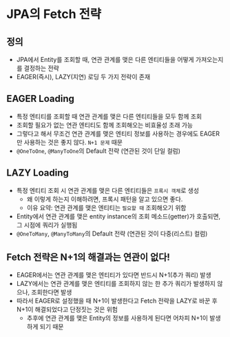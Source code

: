 # JPA의 Fetch 전략

## 정의

* JPA에서 Entity를 조회할 때, 연관 관계를 맺은 다른 엔티티들을 어떻게 가져오는지를 결정하는 전략
* EAGER(즉시), LAZY(지연) 로딩 두 가지 전략이 존재

## EAGER Loading

* 특정 엔티티를 조회할 때 연관 관계를 맺은 다른 엔티티들을 모두 함께 조회
* 조회할 필요가 없는 연관 엔티티도 함께 조회해오는 비효율성 초래 가능
* 그렇다고 해서 무조건 연관 관계를 맺은 엔티티 정보를 사용하는 경우에도 EAGER만 사용하는 것은 좋지 않다. `N+1 문제` 때문
* `@OneToOne`, `@ManyToOne`의 Default 전략 (연관된 것이 단일 컬럼)

## LAZY Loading

* 특정 엔티티 조회 시 연관 관계를 맺은 다른 엔티티들은 `프록시 객체`로 생성
  * 왜 이렇게 하는지 이해하려면, 프록시 패턴을 알고 있으면 좋다.
  * 이유 요약: 연관 관계를 맺은 엔티티는 `필요할 때` 조회해오기 위함
* Entity에서 연관 관계를 맺은 entity instance의 조회 메소드(getter)가 호출되면, 그 시점에 쿼리가 실행됨
* `@OneToMany`, `@ManyToMany`의 Default 전략 (연관된 것이 다중(리스트) 컬럼)

## Fetch 전략은 N+1의 해결과는 연관이 없다!

* EAGER에서는 연관 관계를 맺은 엔티티가 있다면 반드시 N+1(추가 쿼리) 발생
* LAZY에서는 연관 관계를 맺은 엔티티를 조회하지 않는 한 추가 쿼리가 발생하지 않으나, 조회한다면 발생
* 따라서 EAGER로 설정했을 때 N+1이 발생한다고 Fetch 전략을 LAZY로 바꾼 후 N+1이 해결되었다고 단정짓는 것은 위험
  * 추후에 연관 관계를 맺은 Entity의 정보를 사용하게 된다면 어차피 N+1이 발생하게 되기 때문
